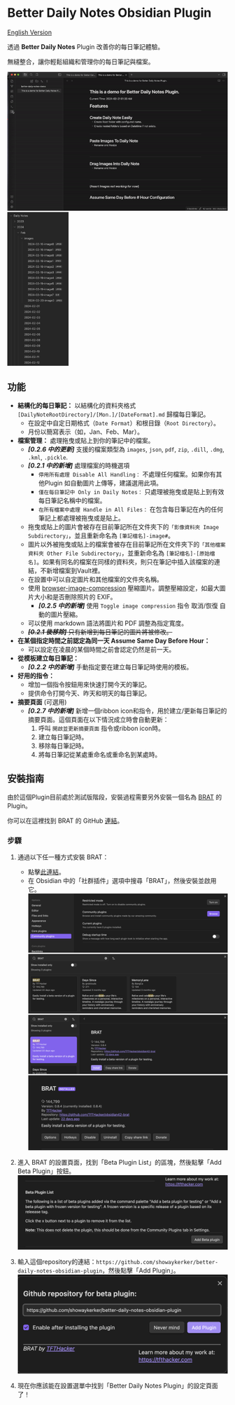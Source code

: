 # Better Daily Notes Obsidian Plugin

[English Version](README.md)

透過 **Better Daily Notes** Plugin 改善你的每日筆記體驗。

無縫整合，讓你輕鬆組織和管理你的每日筆記與檔案。

<img src='imgs/better-daily-note-demo.gif' width='560'/>
<img src='imgs/2024-02-20-image2.png' width='140'/>

## 功能
- **結構化的每日筆記：** 以結構化的資料夾格式 `[DailyNoteRootDirectory]/[Mon.]/[DateFormat].md` 歸檔每日筆記。
  - 在設定中自定日期格式（`Date Format`）和根目錄（`Root Directory`）。
  - 月份以簡寫表示（如，Jan、Feb、Mar）。
- **檔案管理：** 處理拖曳或貼上到你的筆記中的檔案。
  - ***[0.2.6 中的更新]*** 支援的檔案類型為 `images`, `json`, `pdf`, `zip`, `.dill`, `.dmg`, `.kml`, `.pickle`.
  - ***[0.2.1 中的新增]*** 處理檔案的時機選項
    - `停用所有處理 Disable All Handling：` 不處理任何檔案。如果你有其他Plugin 如自動圖片上傳等，建議選用此項。
    - `僅在每日筆記中 Only in Daily Notes：` 只處理被拖曳或是貼上到有效每日筆記名稱中的檔案。
    - `在所有檔案中處理 Handle in All Files：` 在包含每日筆記在內的任何筆記上都處理被拖曳或是貼上。
  - 拖曳或貼上的圖片會被存在目前筆記所在文件夾下的`「影像資料夾 Image Subdirectory」`，並且重新命名為 `[筆記檔名]-image#`。
  - 圖片以外被拖曳或貼上的檔案會被存在目前筆記所在文件夾下的`「其他檔案資料夾 Other File Subdirectory」`，並重新命名為 `[筆記檔名]-[原始檔名]`。如果有同名的檔案在同樣的資料夾，則只在筆記中插入該檔案的連結，不新增檔案到Vault裡。
  - 在設置中可以自定圖片和其他檔案的文件夾名稱。
  - 使用 [browser-image-compression](https://github.com/Donaldcwl/browser-image-compression#readme) 壓縮圖片。調整壓縮設定，如最大圖片大小和是否刪除照片的 EXIF。
    - ***[0.2.5 中的新增]*** 使用 `Toggle image compression` 指令 取消/恢復 自動的圖片壓縮。
  - 可以使用 markdown 語法將圖片和 PDF 調整為指定寬度。
  - ~~***[0.2.1 後移除]*** 只有新增到每日筆記的圖片將被修改。~~
- **在某個指定時間之前認定為同一天 Assume Same Day Before Hour：**
  - 可以設定在凌晨的某個時間之前會認定仍然是前一天。
- **從模板建立每日筆記：**
  - ***[0.2.2 中的新增]*** 手動指定要在建立每日筆記時使用的模板。
- **好用的指令：**
  - 增加一個指令按鈕用來快速打開今天的筆記。
  - 提供命令打開今天、昨天和明天的每日筆記。
- **摘要頁面** (可選用)
  - ***[0.2.7 中的新增]*** 新增一個ribbon icon和指令，用於建立/更新每日筆記的摘要頁面。這個頁面在以下情況成立時會自動更新：
    1. 呼叫 `開啟並更新摘要頁面` 指令或ribbon icon時。
    2. 建立每日筆記時。
    3. 移除每日筆記時。
    4. 將每日筆記從某處重命名或重命名到某處時。

## 安裝指南

由於這個Plugin目前處於測試版階段，安裝過程需要另外安裝一個名為 [BRAT](obsidian://show-plugin?id=obsidian42-brat) 的Plugin。

你可以在這裡找到 BRAT 的 GitHub [連結](https://github.com/TfTHacker/obsidian42-brat)。

### 步驟

1. 通過以下任一種方式安裝 BRAT：
   - 點擊[此連結](obsidian://show-plugin?id=obsidian42-brat)。
   - 在 Obsidian 中的「社群插件」選項中搜尋「BRAT」，然後安裝並啟用它。
   ![BRAT 安裝](imgs/how-to-install-0.png)
   ![BRAT 安裝](imgs/how-to-install-1.png)
   ![BRAT 安裝](imgs/how-to-install-2.png)
   ![BRAT 安裝](imgs/how-to-install-3.png)

2. 進入 BRAT 的設置頁面，找到「Beta Plugin List」的區塊，然後點擊「Add Beta Plugin」按鈕。
   ![BRAT 設置](imgs/how-to-install-4.png)

3. 輸入這個repository的連結：`https://github.com/showaykerker/better-daily-notes-obsidian-plugin`，然後點擊「Add Plugin」。
   ![插件配置](imgs/how-to-install-5.png)

4. 現在你應該能在設置選單中找到「Better Daily Notes Plugin」的設定頁面了！
